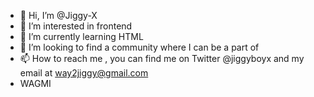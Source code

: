 - 👋 Hi, I’m @Jiggy-X
- 👀 I’m interested in frontend
- 🌱 I’m currently learning HTML
- 💞️ I’m looking to find a community where I can be a part of
- 📫 How to reach me , you can find me on Twitter @jiggyboyx and my email at way2jiggy@gmail.com
- WAGMI
<!---
Jiggy-X/Jiggy-X is a ✨ special ✨ repository because its `README.md` (this file) appears on your GitHub profile.
You can click the Preview link to take a look at your changes.
--->
